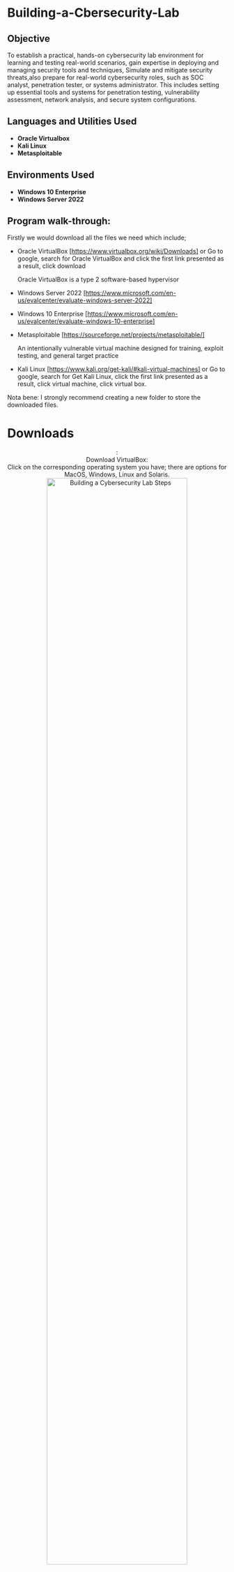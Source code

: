 # Building-a-Cbersecurity-Lab

## Objective
To establish a practical, hands-on cybersecurity lab environment for learning and testing real-world scenarios, gain expertise in deploying and managing security tools and techniques, Simulate and mitigate security threats,also prepare for real-world cybersecurity roles, such as SOC analyst, penetration tester, or systems administrator. This includes setting up essential tools and systems for penetration testing, vulnerability assessment, network analysis, and secure system configurations.
 
<h2>Languages and Utilities Used</h2>

- <b>Oracle Virtualbox</b> 
- <b>Kali Linux</b>
- <b>Metasploitable</b>

<h2>Environments Used </h2>

- <b>Windows 10 Enterprise</b> 
- <b>Windows Server 2022</b> 

<h2>Program walk-through:</h2>
Firstly we would download all the files we need which include;

- Oracle VirtualBox
[https://www.virtualbox.org/wiki/Downloads] or Go to google, search for Oracle VirtualBox and click the first link presented as a result, click download

  Oracle VirtualBox is a type 2 software-based hypervisor

- Windows Server 2022
[https://www.microsoft.com/en-us/evalcenter/evaluate-windows-server-2022]

- Windows 10 Enterprise
[https://www.microsoft.com/en-us/evalcenter/evaluate-windows-10-enterprise]

- Metasploitable
[https://sourceforge.net/projects/metasploitable/]

  An intentionally vulnerable virtual machine designed for training, exploit testing, and general target practice

- Kali Linux 
[https://www.kali.org/get-kali/#kali-virtual-machines] or Go to google, search for Get Kali Linux, click the first link presented as a result, click virtual machine, click virtual box. 

Nota bene: I strongly recommend creating a new folder to store the downloaded files. 

# Downloads
<p align="center">
 : <br/>
Download VirtualBox: <br/>
 Click on the corresponding operating system you have; there are options for MacOS, Windows, Linux and Solaris.
<img src="https://imgur.com/1w7qPhN.png" height="80%" width="80%" alt="Building a Cybersecurity Lab Steps"/>
<br />
<br />
 Downloaded file:  <br/>
<img src="https://imgur.com/oG77khJ.png" height="80%" width="80%" alt="Building a Cybersecurity Lab Steps"/>
<br />
<br />
Select the ISO download 64-bit edition : <br/>
<img src="https://imgur.com/NhooXIz.png height="80%" width="80%" alt="Building a Cybersecurity Lab Steps"/>
<br />
<br />
Downloaded file:  <br/>
<img src="https://imgur.com/Nv8WwV6.png" height="80%" width="80%" alt="Building a Cybersecurity Lab Steps"/>
<br />
<br />
Dowload Windows 10 Enterprise: Select the ISO file <br/>
<img src="https://imgur.com/i2MDWIB.png" height="80%" width="80%" alt="Building a Cybersecurity Lab Steps"/>
<br />
<br />
Select the corresponding ISO Enterprise download:  <br/>
<img src="https://imgur.com/6zsawvN.png" height="80%" width="80%" alt="Building a Cybersecurity Lab Steps"/>
<br />
<br />
Downloaded file:  <br/>
<img src="https://imgur.com/87n7ILy.png" height="80%" width="80%" alt="Building a Cybersecurity Lab Steps"/>
<br />
<br />
Download Metasploitable (may take some time):  <br/>
<img src="https://imgur.com/FE7MeBz.png" height="80%" width="80%" alt="Building a Cybersecurity Lab Steps"/>
<br />
<br />
Downloaded file:  <br/>
<img src="https://imgur.com/DrlaREc.png" height="80%" width="80%" alt="Building a Cybersecurity Lab Steps"/>
<br />
<br />
Download Kali-Linux and unzip (may take some time):  <br/>
<img src="https://imgur.com/0ihBrGt.png" height="80%" width="80%" alt="Building a Cybersecurity Lab Steps"/>
<br />
<br />
Downloaded file (7 Zip): <br/>
<img src="https://imgur.com/87ER2eJ.png" height="80%" width="80%" alt="Building a Cybersecurity Lab Steps"/>
<br />
<br />
 
 # Setup and Installation
 <p align="center">
 <br/>
 Install and open VirtualBox:  <br/>
<img src="https://imgur.com/pN8fwY0.png" height="80%" width="80%" alt="Building a Cybersecurity Lab Steps"/>
<br />
<br />
Set-up Kali-linux in the virtual environment; Click "Add" in VirtualBox, select the extracted file <br/>
<img src="https://imgur.com/YBWUdi8.png" height="80%" width="80%" alt="Building a Cybersecurity Lab Steps"/>
<img src="https://imgur.com/GLFy3Ad.png" height="80%" width="80%" alt="Building a Cybersecurity Lab Steps"/>
<br />
<br />
Log-in: username: kali, password: kali  <br/>
<img src="https://imgur.com/muQ5CkL.png" height="80%" width="80%" alt="Building a Cybersecurity Lab Steps"/>
<img src="https://imgur.com/6TJOoJS.png" height="80%" width="80%" alt="Building a Cybersecurity Lab Step"/>
<br />
<br />
Setup Windows Server 2022; Click New in VirtualBox, fill name: Windows Server 2022,  add a destination folder, Type: Microsoft Windows, Version: Windows 10 (64-bit<br/>
<img src="https://imgur.com/u9mvILb.png" height="80%" width="80%" alt="Building a Cybersecurity Lab Steps"/>
<br />
<br />
For the hardware, we selected 4MB and 1 CPU:  <br/>
<img src="https://i.imgur.com/0rOXxin.png" height="80%" width="80%" alt="Building a Cybersecurity Lab Steps"/>
<br />
<br />
Select the file location, choose VirtualBox Disk Image (VDI) as it can only be used by VirtualBox. Finish setup :  <br/>
<img src="https://i.imgur.com/5PK7F5k.png" height="80%" width="80%" alt="Building a Cybersecurity Lab Steps"/>
<br />
<br />
Start Windows Server 2022 on VirtualBox:  <br/>
<img src="https://imgur.com/gCvUJJy.png" height="80%" width="80%" alt="Building a Cybersecurity Lab Steps"/>
<br />
<br />
 Select the downloaded Windows Server 2022 file (SERVER_EVAL_x64FRE_en-us.iso) when prompted. Click "Mount and Retry Boot"  <br/>
<img src="https://imgur.com/bLFxPla.png" height="80%" width="80%" alt="Building a Cybersecurity Lab Steps"/>
<br />
<br />
 Complete installation and Setup process:  <br/>
<img src="https://i.imgur.com/kXoYssq.png" height="80%" width="80%" alt="Building a Cybersecurity Lab Steps"/>
<br />
<br />
 Windows Server 2022 installation complete:  <br/>
<img src="https://i.imgur.com/470ghIM.png" height="80%" width="80%" alt="Building a Cybersecurity Lab Steps"/>
<img src="https://i.imgur.com/G43rDJ1.png" height="80%" width="80%" alt="Building a Cybersecurity Lab Steps"/>
<br />
<br />
Set-up Kali-linux; Click New in VirtualBox, fill name: Windows 10 2025,  add a destination folder, Type: Microsoft Windows, Version: Windows 10 (64-bit) :  <br/>
<img src="https://i.imgur.com/pqgcl6Q.png" height="80%" width="80%" alt="Building a Cybersecurity Lab Steps"/>
<br />
<br />
For the hardware, we selected 2MB and 1 CPU:  <br/>
<img src="https://i.imgur.com/PHwrE6Q.png" height="80%" width="80%" alt="Building a Cybersecurity Lab Steps"/>
<br />
<br />
Select the file location, choose VirtualBox Disk Image (VDI) as it can only be used by VirtualBox. Finish setup :  <br/>
<img src="https://i.imgur.com/5PK7F5k.png" height="80%" width="80%" alt="Building a Cybersecurity Lab Steps"/>
<br />
<br />
Start Windows 10 2025 on VirtualBox:  <br/>
<img src="https://imgur.com/AMPeSQ9.png" height="80%" width="80%" alt="Building a Cybersecurity Lab Steps"/>
<br />
<br />
Select the downloaded Windows 10 file (19045.2006.220908-0225.22h2_release_svc_refresh_CLIENTENTERPRISEEVAL_OEMRET_x64FRE_en-us.iso) when prompted. Click "Mount and Retry Boot"  <br/>
<img src="https://imgur.com/GKX43gN.png" height="80%" width="80%" alt="Building a Cybersecurity Lab Steps"/>
<br />
<br />
Complete installation and Setup process:  <br/>
<img src="https://i.imgur.com/4bxraNc.png" height="80%" width="80%" alt="Building a Cybersecurity Lab Steps"/>
<br />
<br />
 Select "Domain join instead" for Windows 10 2025 and complete installation :  <br/>
<img src="https://i.imgur.com/wci3Jgk.png" height="80%" width="80%" alt="Building a Cybersecurity Lab Steps"/>
<br />
<br />
Window 10 Enterprise Running:  <br/>
<img src="https://i.imgur.com/vkrmAvn.png" height="80%" width="80%" alt="Disk Sanitization Steps"/>
<br />
<br />




<br />Wait for process to complete (may take some time):  <br/>
<img src="https://i.imgur.com/JL945Ga.png" height="80%" width="80%" alt="Disk Sanitization Steps"/>
<br />
<br />
Confirm your selection:  <br/>
<img src="https://i.imgur.com/cdFHBiU.png" height="80%" width="80%" alt="Disk Sanitization Steps"/>
<br />
<br />
Wait for process to complete (may take some time):  <br/>
<img src="https://i.imgur.com/JL945Ga.png" height="80%" width="80%" alt="Disk Sanitization Steps"/>
<br />
<br />Sanitization complete:  <br/>
<img src="https://i.imgur.com/K71yaM2.png" height="80%" width="80%" alt="Disk Sanitization Steps"/>
<br />
<br />Observe the wiped disk:  <br/>
<img src="https://i.imgur.com/AeZkvFQ.png" height="80%" width="80%" alt="Disk Sanitization Steps"/>
</p>

<!--
 ```diff
- text in red
+ text in green
! text in orange
# text in gray
@@ text in purple (and bold)@@
```
--!>
